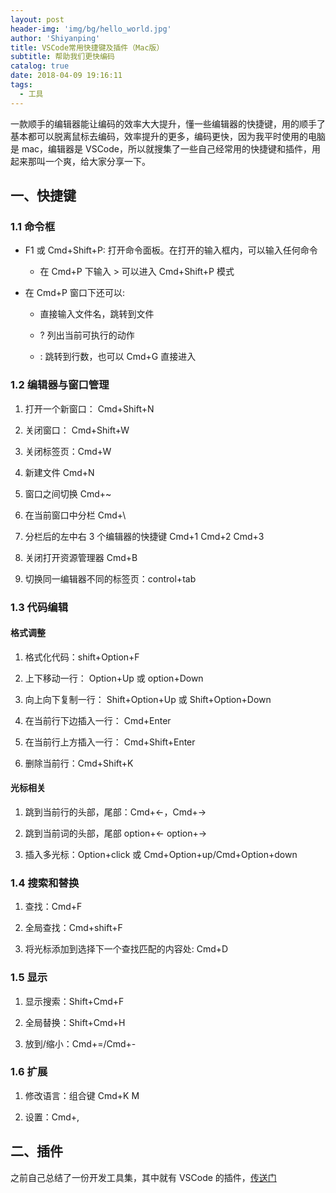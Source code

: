 ```yaml
---
layout: post
header-img: 'img/bg/hello_world.jpg'
author: 'Shiyanping'
title: VSCode常用快捷键及插件（Mac版）
subtitle: 帮助我们更快编码
catalog: true
date: 2018-04-09 19:16:11
tags: 
  - 工具
---
```


一款顺手的编辑器能让编码的效率大大提升，懂一些编辑器的快捷键，用的顺手了基本都可以脱离鼠标去编码，效率提升的更多，编码更快，因为我平时使用的电脑是 mac，编辑器是 VSCode，所以就搜集了一些自己经常用的快捷键和插件，用起来那叫一个爽，给大家分享一下。

## 一、快捷键

### 1.1 命令框

- F1 或 Cmd+Shift+P: 打开命令面板。在打开的输入框内，可以输入任何命令

  - 在 Cmd+P 下输入 > 可以进入 Cmd+Shift+P 模式

- 在 Cmd+P 窗口下还可以:

  - 直接输入文件名，跳转到文件

  - ? 列出当前可执行的动作

  - : 跳转到行数，也可以 Cmd+G 直接进入

<!-- more -->

### 1.2 编辑器与窗口管理

1. 打开一个新窗口： Cmd+Shift+N

2. 关闭窗口： Cmd+Shift+W

3. 关闭标签页：Cmd+W

4. 新建文件 Cmd+N

5. 窗口之间切换 Cmd+~

6. 在当前窗口中分栏 Cmd+\

7. 分栏后的左中右 3 个编辑器的快捷键 Cmd+1 Cmd+2 Cmd+3

8. 关闭打开资源管理器 Cmd+B

9. 切换同一编辑器不同的标签页：control+tab

### 1.3 代码编辑

#### 格式调整

1. 格式化代码：shift+Option+F

2. 上下移动一行： Option+Up 或 option+Down

3. 向上向下复制一行： Shift+Option+Up 或 Shift+Option+Down

4. 在当前行下边插入一行： Cmd+Enter

5. 在当前行上方插入一行： Cmd+Shift+Enter

6. 删除当前行：Cmd+Shift+K

#### 光标相关

1. 跳到当前行的头部，尾部：Cmd+←，Cmd+→

2. 跳到当前词的头部，尾部 option+← option+→

3. 插入多光标：Option+click 或 Cmd+Option+up/Cmd+Option+down

### 1.4 搜索和替换

1. 查找：Cmd+F

2. 全局查找：Cmd+shift+F

3. 将光标添加到选择下一个查找匹配的内容处: Cmd+D

### 1.5 显示

1. 显示搜索：Shift+Cmd+F

2. 全局替换：Shift+Cmd+H

3. 放到/缩小：Cmd+=/Cmd+-

### 1.6 扩展

1. 修改语言：组合键 Cmd+K M

2. 设置：Cmd+,

## 二、插件

之前自己总结了一份开发工具集，其中就有 VSCode 的插件，[传送门](https://www.shiyanping.top/fe-tool/vscode/)

